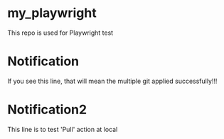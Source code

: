 # my_playwright
This repo is used for Playwright test
# Notification
If you see this line, that will mean the multiple git applied successfully!!!
# Notification2
This line is to test 'Pull' action at local
